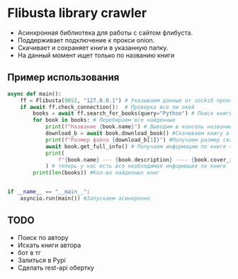 # Flibusta library crawler
- Асинхронная библиотека для работы с сайтом флибуста.
- Поддерживает подключение к прокси onion. 
- Скачивает и сохраняет книги в указанную папку.
- На данный момент ищет только по названию книги

## Пример использования

```python 
async def main():
    ff = Flibusta(9052, "127.0.0.1") # Указываем данные от socks5 прокси tor
    if await ff.check_connection():  # Проверка все ли окей
        books = await ff.search_for_books(query="Python") # Поиск книги по запросу "Python"
        for book in books: # Перебираем все найденные 
            print(f"Название {book.name}") # Выводим в консоль название книги
            download_b = await book.download_book() #Скачиваем книгу в дефолтную папку - downloads
            print(f"Размер файла {download_b[1]}") #Получаем размер скачанного файла и выводим в консоль
            await book.get_full_info() # Получаем информацию по книге (при необходимости)
            print(
                f"{book.name} --- {book.description} ---- {book.cover_image} ---- {book.formats_available_for_download} --- {book.cover_image}"
            ) # теперь у нас есть вся необходимая информация по книге
        print(len(books)) #Кол-во найденных книг


if __name__ == "__main__":
    asyncio.run(main()) #Запускаем асинхронно 

```

## TODO

- Поиск по автору
- Искать книги автора
- бот в тг
- Залиться в Pypi
- Сделать rest-api обертку
